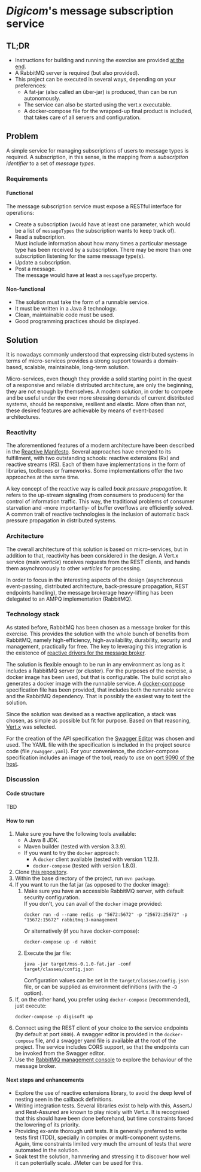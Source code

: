 # *Digicom*'s message subscription service

## TL;DR

* Instructions for building and running the exercise are provided [at the end](#how_to_run).
* A RabbitMQ server is required (but also provided).
* This project can be executed in several ways, depending on your preferences:
    * A fat-jar (also called an über-jar) is produced, than can be run autonomously.
    * The service can also be started using the vert.x executable.
    * A docker-compose file for the wrapped-up final product is included, that takes care of all servers and configuration.

## Problem

A simple service for managing subscriptions of users to message types is required. A subscription, in this sense, is the mapping from a *subscription identifier* to a set of *message types*.

### Requirements

#### Functional

The message subscription service must expose a RESTful interface for operations:

* Create a subscription (would have at least one parameter, which would be a list of `messageTypes` the subscription wants to keep track of).
* Read a subscription.  
    Must include information about how many times a particular message type has been received by a subscription. There may be more than one subscription listening for the same message type(s).
* Update a subscription.
* Post a message.  
    The message would have at least a `messageType` property.

#### Non-functional

* The solution must take the form of a runnable service.
* It must be written in a Java 8 technology.
* Clean, maintainable code must be used.
* Good programming practices should be displayed.

## Solution

It is nowadays commonly understood that expressing distributed systems in terms of micro-services provides a strong support towards a domain-based, scalable, maintainable, long-term solution.

Micro-services, even though they provide a solid starting point in the quest of a responsive and reliable distributed architecture, are only the beginning, they are not enough by themselves. A modern solution, in order to compete and be useful under the ever more stressing demands of current distributed systems, should be responsive, resilient and elastic. More often than not, these desired features are achievable by means of event-based architectures.

### Reactivity

The aforementioned features of a modern architecture have been described in the [Reactive Manifesto](http://www.reactivemanifesto.org/). Several approaches have emerged to its fulfillment, with two outstanding schools: reactive extensions (Rx) and reactive streams (RS). Each of them have implementations in the form of libraries, toolboxes or frameworks. Some implementations offer the two approaches at the same time.

A key concept of the reactive way is called *back pressure propagation*. It refers to the up-stream signaling (from consumers to producers) for the control of information traffic. This way, the traditional problems of consumer starvation and -more importantly- of buffer overflows are efficiently solved. A common trait of reactive technologies is the inclusion of automatic back pressure propagation in distributed systems.

### Architecture

The overall architecture of this solution is based on micro-services, but in addition to that, reactivity has been considered in the design. A Vert.x service (main *verticle*) receives requests from the REST clients, and hands them asynchronously to other *verticles* for processing.

In order to focus in the interesting aspects of the design (asynchronous event-passing, distributed architecture, back-pressure propagation, REST endpoints handling), the message brokerage heavy-lifting has been delegated to an AMPQ implementation (RabbitMQ).

### Technology stack

As stated before, RabbitMQ has been chosen as a message broker for this exercise. This provides the solution with the whole bunch of benefits from RabbitMQ, namely high-efficiency, high-availability, durability, security and management, practically for free. The key to leveraging this integration is the existence of [reactive drivers for the message broker](http://vertx.io/docs/vertx-rabbitmq-client/java/).

The solution is flexible enough to be run in any environment as long as it includes a RabbitMQ server (or cluster). For the purposes of the exercise, a docker image has been used, but that is configurable. The build script also generates a docker image with the runnable service. A [docker-compose](https://docs.docker.com/compose/overview/) 
specification file has been provided, that includes both the runnable service and the RabbitMQ dependency. That is possibly the easiest way to test the solution.

Since the solution was devised as a reactive application, a stack was chosen, as simple as possible but fit for purpose. Based on that reasoning, [Vert.x](http://vertx.io/) was selected.

For the creation of the API specification the [Swagger Editor](http://swagger.io/) was chosen and used. The YAML file with the specification is included in the project source code (file `/swagger.yaml`). For your convenience, the docker-compose specification includes an image of the tool, ready to use on [port 9090 of the host](http://localhost:9090/).

### Discussion

#### Code structure

TBD

#### <a name="how_to_run"></a>How to run

1. Make sure you have the following tools available:
    - A Java 8 JDK.
    - Maven builder (tested with version 3.3.9).
    - If you want to try the `docker` approach:
      - A `docker` client available (tested with version 1.12.1).
      - `docker-compose` (tested with version 1.8.0).
1. Clone [this repository](https://github.com/bruno-unna/digisoft).
1. Within the base directory of the project, run `mvn package`.
1. If you want to run the fat jar (as opposed to the docker image):
    1. Make sure you have an accessible RabbitMQ server, with default security configuration.  
       If you don't, you can avail of the `docker` image provided:  
       ```
       docker run -d --name redis -p "5672:5672" -p "25672:25672" -p "15672:15672" rabbitmq:3-management
       ```
       Or alternatively (if you have docker-compose):
       ```
       docker-compose up -d rabbit
       ```
    1. Execute the jar file:
       ```
       java -jar target/mss-0.1.0-fat.jar -conf target/classes/config.json
       ```
       Configuration values can be set in the `target/classes/config.json` file, or can be supplied as environment definitions (with the `-D` option).
1. If, on the other hand, you prefer using `docker-compose` (recommended), just execute:
   ```
   docker-compose -p digisoft up
   ```
1. Connect using the REST client of your choice to the service endpoints (by default at port `8080`). A swagger editor is provided in the `docker-compose` file, and a swagger yaml file is available at the root of the project. The service includes CORS support, so that the endpoints can be invoked from the Swagger editor.
1. Use the [RabbitMQ management console](http://localhost:15672/) to explore the behaviour of the message broker.

#### Next steps and enhancements

- Explore the use of reactive extensions library, to avoid the deep level of nesting seen in the callback definitions.
- Writing integration tests. Several libraries exist to help with this, AssertJ and Rest-Assured are known to play nicely with Vert.x. It is recognised that this should have been done beforehand, but time constraints forced the lowering of its priority.
- Providing ex-ante thorough unit tests. It is generally preferred to write tests first (TDD), specially in complex or multi-component systems. Again, time constraints limited very much the amount of tests that were automated in the solution.
- Soak test the solution, hammering and stressing it to discover how well it can potentially scale. JMeter can be used for this.
